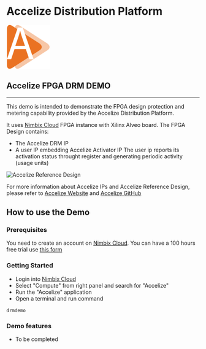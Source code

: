 # Accelize Distribution Platform
![Accelize Logo](image/accelize_logo.png)
## Accelize FPGA DRM DEMO
---
This demo is intended to demonstrate the FPGA design protection and metering capability provided by the Accelize Distribution Platform.

It uses [Nimbix Cloud](https://www.nimbix.net/) FPGA instance with Xilinx Alveo board.
The FPGA Design contains:
- The Accelize DRM IP 
- A user IP embedding Accelize Activator IP 
The user ip reports its activation status throught register and generating periodic activity (usage units)

![Accelize Reference Design](image/accelize_refdesign.png)

For more information about Accelize IPs and Accelize Reference Design, please refer to [Accelize Website](http://www.accelize.com/) and [Accelize GitHub](https://github.com/Accelize)

## How to use the Demo
### Prerequisites
You need to create an account on [Nimbix Cloud](https://www.nimbix.net/).
You can have a 100 hours free trial use [this form](https://www.nimbix.net/alveotrial/)

### Getting Started
+ Login into [Nimbix Cloud](https://www.nimbix.net/)
+ Select "Compute" from right panel and search for "Accelize"
+ Run the "Accelize" application
+ Open a terminal and run command
```
drmdemo
```

### Demo features
+ To be completed
